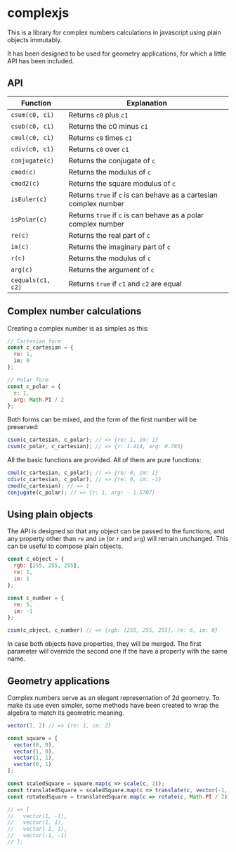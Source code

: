 # complexjs

This is a library for complex numbers calculations in javascript using plain objects immutably.

It has been designed to be used for geometry applications, for which a little API has been included.

## API

| Function | Explanation |
| --- | --- |
| `csum(c0, c1)` | Returns `c0` plus `c1` |
| `csub(c0, c1)` | Returns the c0 minus `c1` |
| `cmul(c0, c1)` | Returns `c0` times `c1` |
| `cdiv(c0, c1)` | Returns `c0` over `c1` |
| `conjugate(c)` | Returns the conjugate of `c` |
| `cmod(c)` | Returns the modulus of `c` |
| `cmod2(c)` | Returns the square modulus of `c` |
| `isEuler(c)` | Returns `true` if `c` is can behave as a cartesian complex number |
| `isPolar(c)` | Returns `true` if `c` is can behave as a polar complex number |
| `re(c)` | Returns the real part of `c` |
| `im(c)` | Returns the imaginary part of `c` |
| `r(c)` | Returns the modulus of `c` |
| `arg(c)` | Returns the argument of `c` |
| `cequals(c1, c2)` | Returns `true` if `c1` and `c2` are equal |

## Complex number calculations

Creating a complex number is as simples as this:

```javascript
// Cartesian form
const c_cartesian = {
  re: 1,
  im; 0
};

// Polar form
const c_polar = {
  r: 1,
  arg: Math.PI / 2
};
```
Both forms can be mixed, and the form of the first number will be preserved:

```javascript
csum(c_cartesian, c_polar); // => {re: 1, im: 1}
csum(c_polar, c_cartesian); // => {r: 1.414, arg: 0.785}
```

All the basic functions are provided. All of them are pure functions:

```javascript
cmul(c_cartesian, c_polar); // => {re: 0, im: 1}
cdiv(c_cartesian, c_polar); // => {re: 0, im: -1}
cmod(c_cartesian); // => 1
conjugate(c_polar); // => {r: 1, arg: - 1.5707}
```

## Using plain objects

The API is designed so that any object can be passed to the functions, and any property other than `re` and `im` (or `r` and `arg`) will remain unchanged. This can be useful to compose plain objects.

```javascript
const c_object = {
  rgb: [255, 255, 255],
  re: 1,
  im: 1
};

const c_number = {
  re: 5,
  im: -1
};

csum(c_object, c_number) // => {rgb: [255, 255, 255], re: 6, im: 0}
```

In case both objects have properties, they will be merged. The first parameter will override the second one if the have a property with the same name.

## Geometry applications

Complex numbers serve as an elegant representation of 2d geometry. To make its use even simpler, some methods have been created to wrap the algebra to match its geometric meaning.

```javascript
vector(1, 2) // => {re: 1, im: 2}

const square = [
  vector(0, 0),
  vector(1, 0),
  vector(1, 1),
  vector(0, 1)
];

const scaledSquare = square.map(c => scale(c, 2));
const translatedSquare = scaledSquare.map(c => translate(c, vector(-1, -1)));
const rotatedSquare = translatedSquare.map(c => rotate(c, Math.PI / 2));

// => [
//   vector(1, -1),
//   vector(1, 1),
//   vector(-1, 1),
//   vector(-1, -1)
// ];

```
